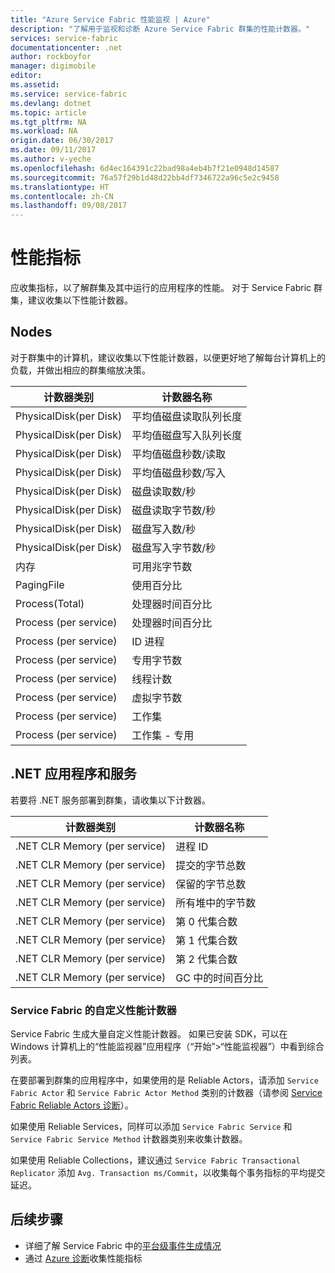 ```yaml
---
title: "Azure Service Fabric 性能监视 | Azure"
description: "了解用于监视和诊断 Azure Service Fabric 群集的性能计数器。"
services: service-fabric
documentationcenter: .net
author: rockboyfor
manager: digimobile
editor: 
ms.assetid: 
ms.service: service-fabric
ms.devlang: dotnet
ms.topic: article
ms.tgt_pltfrm: NA
ms.workload: NA
origin.date: 06/30/2017
ms.date: 09/11/2017
ms.author: v-yeche
ms.openlocfilehash: 6d4ec164391c22bad98a4eb4b7f21e0948d14587
ms.sourcegitcommit: 76a57f29b1d48d22bb4df7346722a96c5e2c9458
ms.translationtype: HT
ms.contentlocale: zh-CN
ms.lasthandoff: 09/08/2017
---
```

# <a name="performance-metrics"></a>性能指标

应收集指标，以了解群集及其中运行的应用程序的性能。 对于 Service Fabric 群集，建议收集以下性能计数器。

## <a name="nodes"></a>Nodes

对于群集中的计算机，建议收集以下性能计数器，以便更好地了解每台计算机上的负载，并做出相应的群集缩放决策。

| 计数器类别 | 计数器名称 |
| --- | --- |
| PhysicalDisk(per Disk) | 平均值磁盘读取队列长度 |
| PhysicalDisk(per Disk) | 平均值磁盘写入队列长度 |
| PhysicalDisk(per Disk) | 平均值磁盘秒数/读取 |
| PhysicalDisk(per Disk) | 平均值磁盘秒数/写入 |
| PhysicalDisk(per Disk) | 磁盘读取数/秒 |
| PhysicalDisk(per Disk) | 磁盘读取字节数/秒 |
| PhysicalDisk(per Disk) | 磁盘写入数/秒 |
| PhysicalDisk(per Disk) | 磁盘写入字节数/秒 |
| 内存 | 可用兆字节数 |
| PagingFile | 使用百分比 |
| Process(Total) | 处理器时间百分比 |
| Process (per service) | 处理器时间百分比 |
| Process (per service) | ID 进程 |
| Process (per service) | 专用字节数 |
| Process (per service) | 线程计数 |
| Process (per service) | 虚拟字节数 |
| Process (per service) | 工作集 |
| Process (per service) | 工作集 - 专用 |

## <a name="net-applications-and-services"></a>.NET 应用程序和服务

若要将 .NET 服务部署到群集，请收集以下计数器。 

| 计数器类别 | 计数器名称 |
| --- | --- |
| .NET CLR Memory (per service) | 进程 ID |
| .NET CLR Memory (per service) | 提交的字节总数 |
| .NET CLR Memory (per service) | 保留的字节总数 |
| .NET CLR Memory (per service) | 所有堆中的字节数 |
| .NET CLR Memory (per service) | 第 0 代集合数 |
| .NET CLR Memory (per service) | 第 1 代集合数 |
| .NET CLR Memory (per service) | 第 2 代集合数 |
| .NET CLR Memory (per service) | GC 中的时间百分比 |

### <a name="service-fabrics-custom-performance-counters"></a>Service Fabric 的自定义性能计数器

Service Fabric 生成大量自定义性能计数器。 如果已安装 SDK，可以在 Windows 计算机上的“性能监视器”应用程序（“开始”>“性能监视器”）中看到综合列表。 

在要部署到群集的应用程序中，如果使用的是 Reliable Actors，请添加 `Service Fabric Actor` 和 `Service Fabric Actor Method` 类别的计数器（请参阅 [Service Fabric Reliable Actors 诊断](service-fabric-reliable-actors-diagnostics.md)）。

如果使用 Reliable Services，同样可以添加 `Service Fabric Service` 和 `Service Fabric Service Method` 计数器类别来收集计数器。 

如果使用 Reliable Collections，建议通过 `Service Fabric Transactional Replicator` 添加 `Avg. Transaction ms/Commit`，以收集每个事务指标的平均提交延迟。

## <a name="next-steps"></a>后续步骤

* 详细了解 Service Fabric 中的[平台级事件生成情况](service-fabric-diagnostics-event-generation-infra.md)
* 通过 [Azure 诊断](service-fabric-diagnostics-event-aggregation-wad.md)收集性能指标

<!--Update_Description: update meta properties, wording update-->